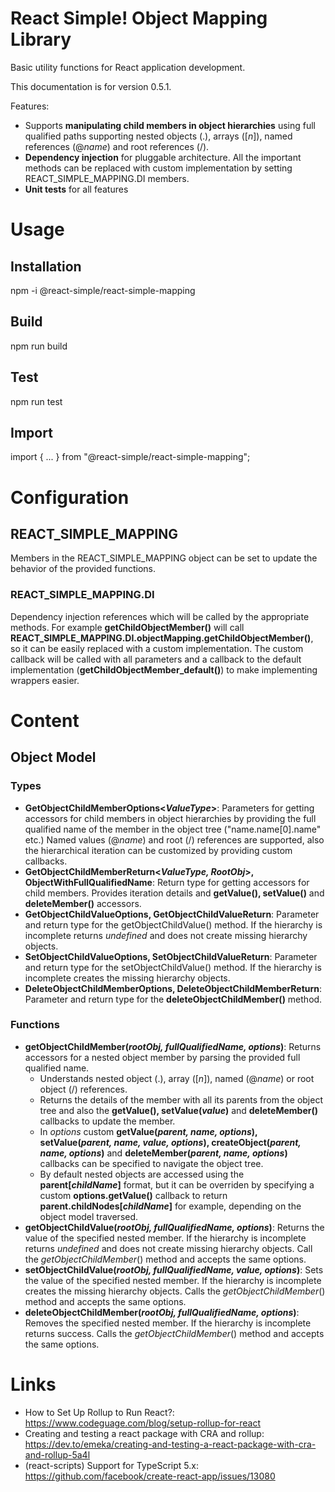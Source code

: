 # React Simple! Object Mapping Library
Basic utility functions for React application development. 

This documentation is for version 0.5.1.

Features:
- Supports **manipulating child members in object hierarchies** using full qualified paths supporting nested objects (.), arrays ([*n*]), named references (@*name*) and root references (/).
- **Dependency injection** for pluggable architecture. All the important methods can be replaced with custom implementation by setting REACT_SIMPLE_MAPPING.DI members.
- **Unit tests** for all features

# Usage

## Installation
npm -i @react-simple/react-simple-mapping

## Build
npm run build

## Test
npm run test

## Import
import { ... } from "@react-simple/react-simple-mapping";

# Configuration
## REACT_SIMPLE_MAPPING

Members in the REACT_SIMPLE_MAPPING object can be set to update the behavior of the provided functions.

### REACT_SIMPLE_MAPPING.DI

Dependency injection references which will be called by the appropriate methods. For example **getChildObjectMember()** will 
call **REACT_SIMPLE_MAPPING.DI.objectMapping.getChildObjectMember()**, so it can be easily replaced with a custom implementation. 
The custom callback will be called with all parameters and a callback to the default implementation (**getChildObjectMember_default()**) to make implementing wrappers easier.

# Content

## Object Model

### Types
- **GetObjectChildMemberOptions&lt;*ValueType*&gt;**: Parameters for getting accessors for child members in object hierarchies 
by providing the full qualified name of the member in the object tree ("name.name[0].name" etc.) Named values (@*name*) and root (/) references are supported, also the hierarchical iteration can be customized by providing custom callbacks.
- **GetObjectChildMemberReturn&lt;*ValueType, RootObj*&gt;, ObjectWithFullQualifiedName**: Return type for getting accessors for child members. Provides iteration details and **getValue(), setValue()** and **deleteMember()** accessors.
- **GetObjectChildValueOptions, GetObjectChildValueReturn**: Parameter and return type for the getObjectChildValue() method. If the hierarchy is incomplete returns *undefined* and does not create missing hierarchy objects.
- **SetObjectChildValueOptions, SetObjectChildValueReturn**: Parameter and return type for the setObjectChildValue() method. If the hierarchy is incomplete creates the missing hierarchy objects.
- **DeleteObjectChildMemberOptions, DeleteObjectChildMemberReturn**: Parameter and return type for the **deleteObjectChildMember()** method.

### Functions

- **getObjectChildMember(*rootObj, fullQualifiedName, options*)**: Returns accessors for a nested object member by parsing the provided full qualified name.
  - Understands nested object (.), array ([*n*]), named (@*name*) or root object (/) references.
  - Returns the details of the member with all its parents from the object tree and also the **getValue(), setValue(*value*)** and **deleteMember()** callbacks to update the member.
  - In *options* custom **getValue(*parent, name, options*), setValue(*parent, name, value, options*), createObject(*parent, name, options*)** and **deleteMember(*parent, name, options*)** callbacks can be specified to navigate the object tree. 
  - By default nested objects are accessed using the **parent[*childName*]** format, but it can be overriden by specifying a custom **options.getValue()** callback to return **parent.childNodes[*childName*]** for example, depending on the object model traversed.
- **getObjectChildValue(*rootObj, fullQualifiedName, options*)**: Returns the value of the specified nested member. If the hierarchy is incomplete returns *undefined* and  does not create missing hierarchy objects. Call the *getObjectChildMember*() method and accepts the same options.
- **setObjectChildValue(*rootObj, fullQualifiedName, value, options*)**: Sets the value of the specified nested member. If the hierarchy is incomplete creates the missing hierarchy objects.
 Calls the *getObjectChildMember*() method and accepts the same options.
- **deleteObjectChildMember(*rootObj, fullQualifiedName, options*)**: Removes the specified nested member. If the hierarchy is incomplete returns success. 
 Calls the *getObjectChildMember*() method and accepts the same options.

# Links

- How to Set Up Rollup to Run React?: https://www.codeguage.com/blog/setup-rollup-for-react
- Creating and testing a react package with CRA and rollup: https://dev.to/emeka/creating-and-testing-a-react-package-with-cra-and-rollup-5a4l
- (react-scripts) Support for TypeScript 5.x: https://github.com/facebook/create-react-app/issues/13080
